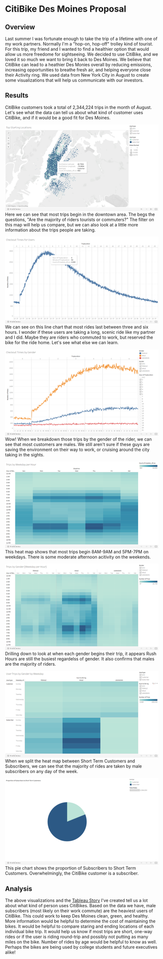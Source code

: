 # CitiBike Des Moines Proposal

## Overview
Last summer I was fortunate enough to take the trip of a lifetime with one of my work partners.  Normally I'm a "hop-on, hop-off" trolley kind of tourist.  For this trip, my friend and I wanted to find a healthier option that would allow us more freedome for sightseeing.  We decided to use CitiBike, and we loved it so much we want to bring it back to Des Moines.  We believe that CitiBike can lead to a heathier Des Monies overall by reducing emissions, increasing opportunities to breathe fresh air, and helping everyone close their Activity ring.  We used data from New York City in August to create some visualizations that will help us communicate with our investors.

## Results
CitiBike customers took a total of 2,344,224 trips in the month of August.  Let's see what the data can tell us about what kind of customer uses CitiBike, and if it would be a good fit for Des Moines.

![Starting Locations](viz/Start_Loc.png)
Here we can see that most trips begin in the downtown area.  The begs the questions, "Are the majority of riders tourists or commuters?"  The filter on this map will help us compare, but we can also look at a little more information about the trips people are taking.

![Trip Duration](viz/Checkout_Users.png)
We can see on this line chart that most rides last between three and six hours.  I wonder if these users are taking a long, scenic ride like my partner and I did.  Maybe they are riders who commuted to work, but reserved the bike for the ride home.  Let's see what else we can learn.

![Gender Duration](viz/checkout_gender.png)
Wow!  When we breakdown those trips by the gender of the rider, we can see that most customers are males.  We still aren't sure if these guys are saving the environment on their way to work, or cruising around the city taking in the sights.

![Checkout Times](viz/Weekday_Hour.png)
This heat map shows that most trips begin 8AM-9AM and 5PM-7PM on weekdays.  There is some moderate afternoon acitivity on the weekends.

![Gender Times](viz/gender_weekday.png)
Drilling down to look at when each gender begins their trip, it appears Rush Hours are still the busiest regardelss of gender.  It also confirms that males are the majority of riders.

![Gender Weekday](viz/gender_user.png)
When we split the heat map between Short Term Customers and Subscribers, we can see that the majority of rides are taken by male subscribers on any day of the week.

![User Types](viz/Usertype.png)
This pie chart shows the proportion of Subscribers to Short Term Customers.  Overwhelmingly, the CitiBike customer is a subscriber. 

## Analysis
The above visualizations and the [Tableau Story](https://public.tableau.com/profile/leah.braswell#!/vizhome/CitiBikeProposal/NYCCitiBikeData) I've created tell us a lot about what kind of person uses CitiBikes.  Based on the data we have, male subscribers (most likely on their work commute) are the heaviest users of CitiBike.  This could work to keep Des Moines clean, green, and healthy.  More information would be helpful to determine the cost of maintaining the bikes.  It would be helpful to compare staring and ending locations of each individual bike trip.  It would help us know if most trips are short, one-way rides or if the user is riding round-trip and possibly not putting as many miles on the bike.  Number of rides by age would be helpful to know as well.  Perhaps the bikes are being used by college students and future executives alike!

